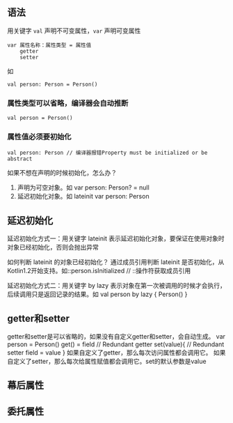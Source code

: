 
## 语法
用关键字 `val` 声明不可变属性，`var` 声明可变属性
```
var 属性名称：属性类型 = 属性值
    getter
    setter
```
如
```
val person: Person = Person()
```

### 属性类型可以省略，编译器会自动推断
```
val person = Person()
```


### 属性值必须要初始化
```
val person: Person // 编译器报错Property must be initialized or be abstract
```

如果不想在声明的时候初始化，怎么办？
1. 声明为可空对象。如 var person: Person? = null
2. 延迟初始化对象。如 lateinit var person: Person

## 延迟初始化
延迟初始化方式一：用关键字 lateinit 表示延迟初始化对象，要保证在使用对象时对象已经初始化，否则会抛出异常

如何判断 lateinit 的对象已经初始化？
通过成员引用判断 lateinit 是否初始化，从Kotlin1.2开始支持。如::person.isInitialized // ::操作符获取成员引用

延迟初始化方式二：用关键字 by lazy 表示对象在第一次被调用的时候才会执行，后续调用只是返回记录的结果。如 val person by lazy { Person() }


## getter和setter
getter和setter是可以省略的，如果没有自定义getter和setter，会自动生成。
    var person = Person()
         get() = field // Redundant getter
         set(value){ // Redundant setter
             field = value
         }
如果自定义了getter，那么每次访问属性都会调用它。
如果自定义了setter，那么每次给属性赋值都会调用它。set的默认参数是value

<h2>幕后属性</h2>

<h2>委托属性</h2>